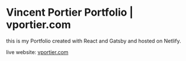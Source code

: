 # Vincent Portier Portfolio | vportier.com

this is my Portfolio created with React and Gatsby and hosted on Netlify.

live website: [vportier.com](https://vportier.com)
